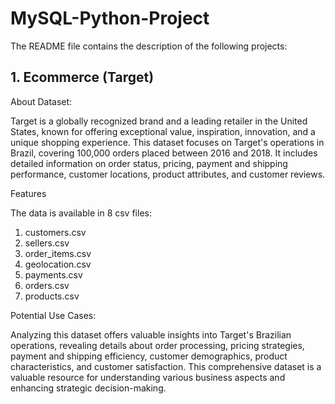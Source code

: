 # MySQL-Python-Project
The README file contains the description of the following projects:

## 1. Ecommerce (Target)

 About Dataset:
 
  Target is a globally recognized brand and a leading retailer in the United States, known for offering exceptional value, inspiration, innovation, and a unique shopping experience.
  This dataset focuses on Target's operations in Brazil, covering 100,000 orders placed between 2016 and 2018. It includes detailed information on order status, pricing, payment and shipping performance, customer 
  locations, product attributes, and customer reviews.

 Features
 
  The data is available in 8 csv files:
   1.	customers.csv
   2. 	sellers.csv
   3.	order_items.csv
   4.	geolocation.csv
   5.	payments.csv
   6.	orders.csv
   7.	products.csv


 Potential Use Cases:
 
  Analyzing this dataset offers valuable insights into Target's Brazilian operations, revealing details about order processing, pricing strategies, payment and shipping efficiency, customer demographics, product 
  characteristics, and customer satisfaction. This comprehensive dataset is a valuable resource for understanding various business aspects and enhancing strategic decision-making.
